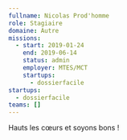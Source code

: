 ```yaml
---
fullname: Nicolas Prod'homme
role: Stagiaire
domaine: Autre
missions:
  - start: 2019-01-24
    end: 2019-06-14
    status: admin
    employer: MTES/MCT
    startups:
      - dossierfacile
startups:
  - dossierfacile
teams: []
---
```

Hauts les cœurs et soyons bons !
